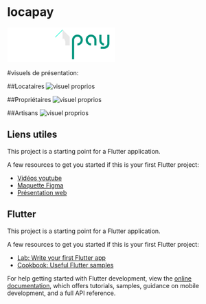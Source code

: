 # locapay
![logo locapay](assets/images/logo.png)


#visuels de présentation:

##Locataires
![visuel proprios](0-visuels-présentation/Locataires.jpg)

##Propriétaires
![visuel proprios](0-visuels-présentation/Proprios.jpg)

##Artisans
![visuel proprios](0-visuels-présentation/Artisans.jpg)












## Liens utiles

This project is a starting point for a Flutter application.

A few resources to get you started if this is your first Flutter project:

- [Vidéos youtube](https://youtu.be/FvUZMTSa3Xo)
- [Maquette Figma](https://www.figma.com/file/3gHRzdbkQ7MMayEaxPPyiP/LocaPay?type=design&node-id=0%3A1&mode=design&t=EtT0pez9xu4CswOe-1)
- [Présentation web](https://webcreation-dev.github.io/LOCAPAY_APP)




## Flutter

This project is a starting point for a Flutter application.

A few resources to get you started if this is your first Flutter project:

- [Lab: Write your first Flutter app](https://docs.flutter.dev/get-started/codelab)
- [Cookbook: Useful Flutter samples](https://docs.flutter.dev/cookbook)

For help getting started with Flutter development, view the
[online documentation](https://docs.flutter.dev/), which offers tutorials,
samples, guidance on mobile development, and a full API reference.
